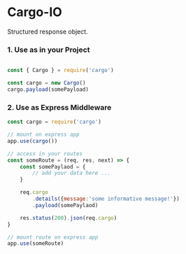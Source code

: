 # Cargo-IO
Structured response object.

### 1. Use as in your Project
```js

const { Cargo } = require('cargo')

const cargo = new Cargo()
cargo.payload(somePayload)

```

### 2. Use as Express Middleware
```js
const cargo = require('cargo')

// mount on express app
app.use(cargo())

// access in your routes
const someRoute = (req, res, next) => {
    const somePaylaod = { 
        // add your data here ...
    }

    req.cargo
        .details({message:'some informative message!'})
        .payload(somePaylaod)

    res.status(200).json(req.cargo)
} 

// mount route on express app
app.use(someRoute)

```
